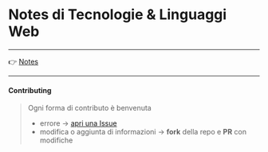 # Notes di Tecnologie & Linguaggi Web

---

👉 [Notes](./docs/README.md)

---

#### Contributing

> Ogni forma di contributo è benvenuta  
>
> - errore &rarr; [apri una Issue](https://github.com/kevinm6/TLW-notes/issues/new?labels=bug&title=Errore)
> - modifica o aggiunta di informazioni &rarr; **fork** della repo e **PR** con modifiche
